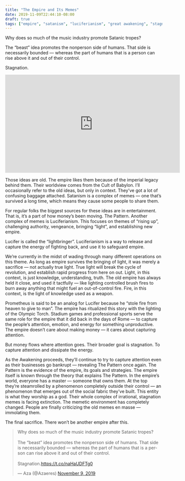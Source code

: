 ```yaml
---
title: "The Empire and Its Memes"
date: 2019-11-09T22:44:10-08:00
draft: true
tags: ["empire", "satanism", "luciferianism", "great awakening", "stagnation", "progress"]
---
```


Why does so much of the music industry promote Satanic tropes?

The “beast” idea promotes the nonperson side of humans. That side is necessarily bounded — whereas the part of humans that is a person can rise above it and out of their control.

Stagnation.

<div style="text-align: center;">
    <iframe width="560" height="315" src="https://www.youtube-nocookie.com/embed/-PZsSWwc9xA" frameborder="0" allow="accelerometer; autoplay; encrypted-media; gyroscope; picture-in-picture" allowfullscreen></iframe>
</div>

Those ideas are old. The empire likes them because of the imperial legacy behind them. Their worldview comes from the Cult of Babylon. I’ll occasionally refer to the old ideas, but only in context. They’ve got a lot of confusing baggage attached. Satanism is a complex of memes — one that’s survived a long time, which means they cause some people to share them.

For regular folks the biggest sources for these ideas are in entertainment. That is, it’s a part of how money’s been moving. The Pattern. Another complex of memes is Luciferianism. This focuses on themes of “rising up”, challenging authority, vengeance, bringing “light”, and establishing new empire.

Lucifer is called the “lightbringer”. Luciferianism is a way to release and capture the energy of fighting back, and use it to safeguard empire.

We’re currently in the midst of wading through many different operations on this theme. As long as empire survives the bringing of light, it was merely a sacrifice — not actually true light. True light will break the cycle of revolution, and establish rapid progress from here on out. Light, in this context, is just knowledge, understanding, truth. The old empire has always held it close, and used it tactfully — like lighting controlled brush fires to burn away anything that might fuel an out-of-control fire. Fire, in this context, is the light of knowledge used as a weapon.

Prometheus is said to be an analog for Lucifer because he “stole fire from heaven to give to man”. The empire has ritualized this story with the lighting of the Olympic Torch. Stadium games and professional sports serve the same role for the empire that it did back in the days of Rome — to capture the people’s attention, emotion, and energy for something unproductive. The empire doesn’t care about making money — it cares about capturing attention.

But money flows where attention goes. Their broader goal is stagnation. To capture attention and dissipate the energy.

As the Awakening proceeds, they’ll continue to try to capture attention even as their businesses go bankrupt — revealing The Pattern once again. The Pattern is the evidence of the empire, its goals and strategies. The empire itself is known through the theory that explains The Pattern. In the empire’s world, everyone has a master — someone that owns them. At the top they’re steamrolled by a phenomenon completely outside their control — an phenomenon that emerges out of the social fabric they’ve built. This entity is what they worship as a god. Their whole complex of irrational, stagnation memes is facing extinction. The memetic environment has completely changed. People are finally criticizing the old memes en masse — immolating them.

The final sacrifice. There won’t be another empire after this.

<blockquote class="twitter-tweet" data-lang="en" data-theme="dark"><p lang="en" dir="ltr">Why does so much of the music industry promote Satanic tropes?<br><br>The “beast” idea promotes the nonperson side of humans. That side is necessarily bounded — whereas the part of humans that is a person can rise above it and out of their control.<br><br>Stagnation.<a href="https://t.co/naHaUDFTg0">https://t.co/naHaUDFTg0</a></p>&mdash; Aza (@Azaeres) <a href="https://twitter.com/Azaeres/status/1193311849602674689?ref_src=twsrc%5Etfw">November 9, 2019</a></blockquote>
<script async src="https://platform.twitter.com/widgets.js" charset="utf-8"></script>

